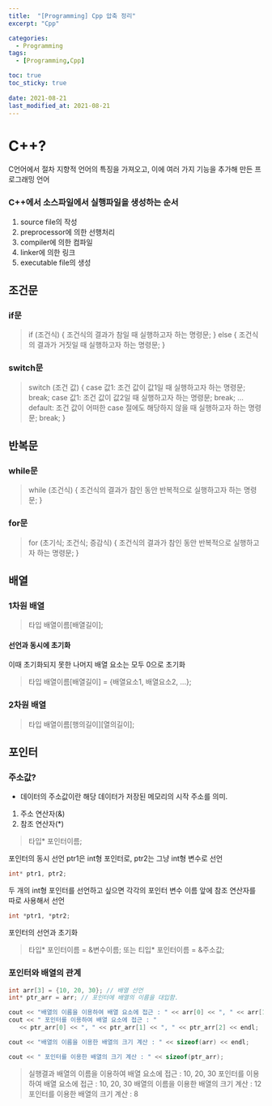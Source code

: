```yaml
---
title:  "[Programming] Cpp 압축 정리"
excerpt: "Cpp"

categories:
  - Programming
tags:
  - [Programming,Cpp]

toc: true
toc_sticky: true
 
date: 2021-08-21
last_modified_at: 2021-08-21
---
```

# C++?
C언어에서 절차 지향적 언어의 특징을 가져오고, 이에 여러 가지 기능을 추가해 만든 프로그래밍 언어
### C++에서 소스파일에서 실행파일을 생성하는 순서
1. source file의 작성
2. preprocessor에 의한 선행처리
3. compiler에 의한 컴파일
4. linker에 의한 링크
5. executable file의 생성


## 조건문
### if문
>if (조건식)
{
    조건식의 결과가 참일 때 실행하고자 하는 명령문;
}
else
{
    조건식의 결과가 거짓일 때 실행하고자 하는 명령문;
}

### switch문
>switch (조건 값)
{
    case 값1:
        조건 값이 값1일 때 실행하고자 하는 명령문;
        break;
    case 값1:
        조건 값이 값2일 때 실행하고자 하는 명령문;
        break;
    ...
    default:
        조건 값이 어떠한 case 절에도 해당하지 않을 때 실행하고자 하는 명령문;
        break;
}

## 반복문
### while문
> while (조건식)
{
    조건식의 결과가 참인 동안 반복적으로 실행하고자 하는 명령문;
}
### for문
> for (초기식; 조건식; 증감식)
{
    조건식의 결과가 참인 동안 반복적으로 실행하고자 하는 명령문;
}

## 배열
### 1차원 배열
> 타입 배열이름[배열길이];

#### 선언과 동시에 초기화
이때 초기화되지 못한 나머지 배열 요소는 모두 0으로 초기화
> 타입 배열이름[배열길이] = {배열요소1, 배열요소2, ...};

### 2차원 배열
> 타입 배열이름[행의길이][열의길이];

## 포인터
### 주소값?
- 데이터의 주소값이란 해당 데이터가 저장된 메모리의 시작 주소를 의미.
1. 주소 연산자(&)
2. 참조 연산자(*)
> 타입* 포인터이름;

포인터의 동시 선언
ptr1은 int형 포인터로, ptr2는 그냥 int형 변수로 선언
```cpp
int* ptr1, ptr2;
```
두 개의 int형 포인터를 선언하고 싶으면 각각의 포인터 변수 이름 앞에 참조 연산자를 따로 사용해서 선언
```cpp
int *ptr1, *ptr2;
```

포인터의 선언과 초기화
> 타입* 포인터이름 = &변수이름;
또는 
티입* 포인터이름 = &주소값;

### 포인터와 배열의 관계
```cpp
int arr[3] = {10, 20, 30}; // 배열 선언
int* ptr_arr = arr; // 포인터에 배열의 이름을 대입함. 

cout << "배열의 이름을 이용하여 배열 요소에 접근 : " << arr[0] << ", " << arr[1] << ", " << arr[2] << endl;
cout << " 포인터를 이용하여 배열 요소에 접근 : "
   << ptr_arr[0] << ", " << ptr_arr[1] << ", " << ptr_arr[2] << endl;

cout << "배열의 이름을 이용한 배열의 크기 계산 : " << sizeof(arr) << endl;

cout << " 포인터를 이용한 배열의 크기 계산 : " << sizeof(ptr_arr);
```
> 실행결과
배열의 이름을 이용하여 배열 요소에 접근 : 10, 20, 30
     포인터를 이용하여 배열 요소에 접근 : 10, 20, 30
배열의 이름을 이용한 배열의 크기 계산 : 12
     포인터를 이용한 배열의 크기 계산 : 8


```cpp
```

```cpp
```

```cpp
```

```cpp
```

```cpp
```

```cpp
```

```cpp
```

```cpp
```

```cpp
```

```cpp
```

```cpp
```

```cpp
```

```cpp
```

```cpp
```

```cpp
```

```cpp
```